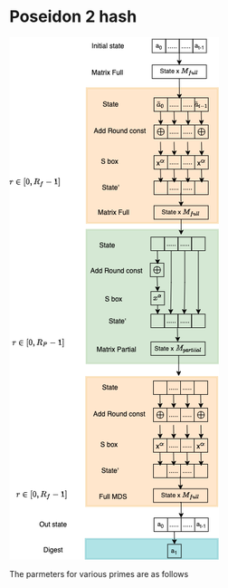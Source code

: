 # Poseidon 2 hash 

![alt text](Poseidon-Poseidon2.png)

The parmeters for various primes are as follows 
